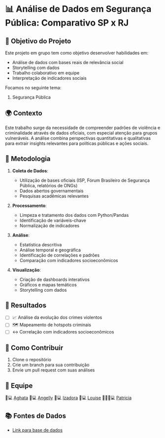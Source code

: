 # 📊 Análise de Dados em Segurança Pública:  Comparativo SP x RJ

## 🎯 Objetivo do Projeto

Este projeto em grupo tem como objetivo desenvolver habilidades em:

- Análise de dados com bases reais de relevância social
- Storytelling com dados
- Trabalho colaborativo em equipe
- Interpretação de indicadores sociais

Focamos no seguinte tema:

1. Segurança Pública

## 🌍 Contexto

Este trabalho surge da necessidade de compreender padrões de violência e criminalidade através de dados oficiais, com especial atenção para grupos vulneráveis. A análise combina perspectivas quantitativas e qualitativas para extrair insights relevantes para políticas públicas e ações sociais.

## 🔧 Metodologia

1. **Coleta de Dados**:

   - Utilização de bases oficiais (ISP, Fórum Brasileiro de Segurança Pública, relatórios de ONGs)
   - Dados abertos governamentais
   - Pesquisas acadêmicas relevantes

2. **Processamento**:

   - Limpeza e tratamento dos dados com Python/Pandas
   - Identificação de variáveis-chave
   - Normalização de indicadores

3. **Análise**:

   - Estatística descritiva
   - Análise temporal e geográfica
   - Identificação de correlações e padrões
   - Comparação com indicadores socioeconômicos

4. **Visualização**:
   - Criação de dashboards interativos
   - Gráficos e mapas temáticos
   - Storytelling com dados

## 📌 Resultados

- [ ] 📈 Análise da evolução dos crimes violentos
- [ ] 🗺️ Mapeamento de hotspots criminais
- [ ] ↔️ Correlação com indicadores socioeconômicos

## 🤝 Como Contribuir

1. Clone o repositório
2. Crie um branch para sua contribuição
3. Envie um pull request com suas análises

## 👥 Equipe

👩💻 [Aghata](https://github.com/abentto)
👩💻 [Angelly](https://github.com/angell-dev)
👩💻 [Izadora](https://github.com/IzaAlves66)
👩💻 [Louise](https://github.com/louiseluli)
👩🏾‍🦱💻 [Patricia](https://github.com/Patittaoliver)

## 📚 Fontes de Dados

- [Link para base de dados](https://www.ibge.gov.br/explica/codigos-dos-municipios.php)
